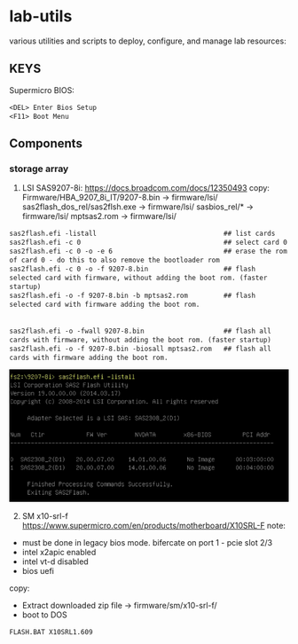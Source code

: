 # lab-utils
various utilities and scripts to deploy, configure, and manage lab resources:

## KEYS ##
Supermicro BIOS:
```shell
<DEL> Enter Bios Setup
<F11> Boot Menu
```


## Components ##
### storage array ###

1. LSI SAS9207-8i: https://docs.broadcom.com/docs/12350493
copy:
Firmware/HBA_9207_8i_IT/9207-8.bin  -> firmware/lsi/
sas2flash_dos_rel/sas2flsh.exe      -> firmware/lsi/
sasbios_rel/*                       -> firmware/lsi/
mptsas2.rom                         -> firmware/lsi/

```shell
sas2flash.efi -listall                                ## list cards
sas2flash.efi -c 0                                    ## select card 0
sas2flash.efi -c 0 -o -e 6                            ## erase the rom of card 0 - do this to also remove the bootloader rom
sas2flash.efi -c 0 -o -f 9207-8.bin                   ## flash selected card with firmware, without adding the boot rom. (faster startup)
sas2flash.efi -o -f 9207-8.bin -b mptsas2.rom         ## flash selected card with firmware adding the boot rom.


sas2flash.efi -o -fwall 9207-8.bin                    ## flash all cards with firmware, without adding the boot rom. (faster startup)
sas2flash.efi -o -f 9207-8.bin -biosall mptsas2.rom   ## flash all cards with firmware adding the boot rom.
```
![uefi-flash](uefi-flash/firmware/lsi/img/lsi01.png)




2. SM x10-srl-f https://www.supermicro.com/en/products/motherboard/X10SRL-F
note: 
- must be done in legacy bios mode. bifercate on port 1 - pcie slot 2/3
- intel x2apic enabled
- intel vt-d disabled
- bios uefi

copy:
- Extract downloaded zip file       -> firmware/sm/x10-srl-f/
- boot to DOS
```shell
FLASH.BAT X10SRL1.609
```

